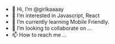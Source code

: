 - 👋 Hi, I’m @girlkaaaay
- 👀 I’m interested in Javascript, React
- 🌱 I’m currently learning Mobile Friendly.
- 💞️ I’m looking to collaborate on ...
- 📫 How to reach me ...

<!---
girlkaaaay/girlkaaaay is a ✨ special ✨ repository because its `README.md` (this file) appears on your GitHub profile.
You can click the Preview link to take a look at your changes.
--->
